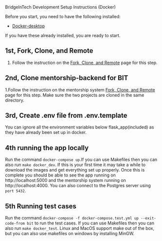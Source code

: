  BridgeInTech Development Setup Instructions (Docker)

Before you start, you need to have the following installed:
- [Docker-desktop](https://www.docker.com/products/docker-desktop)

If you have these already installed, you are ready to start.

## 1st, Fork, Clone, and Remote
1. Follow the instruction on the [Fork, Clone, and Remote](https://github.com/anitab-org/bridge-in-tech-backend/wiki/Fork,-Clone-&-Remote) page for this step.

<!--This can be removed once the changes to the BIT branch have been merged-->
## 2nd, Clone mentorship-backend for BIT
1.Follow the instruction on the mentorship system [Fork, Clone, and Remote](https://github.com/anitab-org/mentorship-backend/wiki/Fork,-Clone-&-Remote) page for this step. Make sure the two projects are cloned in the same directory. 

## 3rd, Create .env file from .env.template 

You can ignore all the environment variables below flask_app(included) as they have already been set up in docker. <!--TODO add guide to environment variables--> 
 
## 4th running the app locally
Run the command `docker-compose up`.If you can use Makefiles then you can also run `make docker_dev`. If this is your first time it may take a while to download the images and get everything set up properly. Once this is complete you should be able to see the app running on http://localhost:5000 and the mentorship system running on http://localhost:4000. You can also connect to the Postgres server using `port 5432`.

## 5th Running test cases 
Run the command `docker-compose -f docker-compose.test.yml up --exit-code-from bit` to run the test cases. If you can use Makefiles then you can also run `make docker_test`. Linux and MacOS support make out of the box, but you can also use makefiles on windows by installing MinGW.




